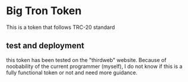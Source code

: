 # Big Tron Token
This is a token that follows TRC-20 standard 
## test and deployment 
this token has been tested on the "thirdweb" website. Because of noobability  of the current programmer (myself), I do not know if this is a fully functional token or not and need more guidance. 
